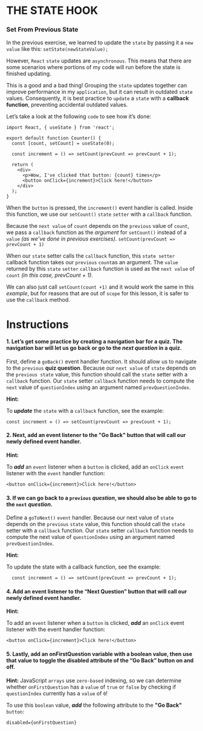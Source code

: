 # THE STATE HOOK
### Set From Previous State

In the previous exercise, we learned to update the `state` by passing it a `new value` like this:
`setState(newStateValue);`

However, `React` `state` updates are `asynchronous`. This means that there are some scenarios where portions of my code will run before the state is finished updating.

This is a good and a bad thing! Grouping the `state` updates together can improve performance in my `application`, but it can result in outdated `state` values. Consequently, it is best practice to `update` a `state` with a **callback function**, preventing accidental outdated values.

Let’s take a look at the following `code` to see how it’s done:
```
import React, { useState } from 'react';
 
export default function Counter() {
  const [count, setCount] = useState(0);
 
  const increment = () => setCount(prevCount => prevCount + 1);
 
  return (
    <div>
      <p>Wow, I've clicked that button: {count} times</p>
      <button onClick={increment}>Click here!</button>
    </div>
  );
}
```

When the `button` is pressed, the `increment()` event handler is called. Inside this function, we use our `setCount()` `state` `setter` with a `callback` function.

Because the `next value` of `count` depends on the `previous` value of `count`, we pass a `callback` function as the _argument_ for `setCount()` instead of a `value` _(as we’ve done in previous exercises)_.
`setCount(prevCount => prevCount + 1)`

When our `state` setter calls the `callback` function, this `state setter` callback function takes our `previous` `count`as an argument. The `value` returned by this `state` `setter` `callback` function is used as the `next value` of `count` _(in this case, prevCount + 1)_.

We can also just call `setCount(count +1)` and it would work the same in this _example_, but for reasons that are out of `scope` for this lesson, it is safer to use the `callback` method.

# Instructions

#### 1. Let’s get some practice by creating a navigation bar for a quiz. The navigation bar will let us go back or go to the _next question_ in a **quiz**.

First, define a `goBack()` event handler function. It should allow us to navigate to the `previous` **quiz question**. Because our `next value` of `state` depends on the `previous state` value, this function should call the `state` setter with a `callback` function. Our `state` setter `callback` function needs to compute the `next` value of `questionIndex` using an argument named `prevQuestionIndex`.

**Hint:**

To _**update**_ the `state` with a `callback` function, see the example:
```
const increment = () => setCount(prevCount => prevCount + 1);
```

#### 2. Next, add an event listener to the "Go Back" button that will call our newly defined event handler.

**Hint:**

To _**add**_ an `event` listener when a `button` is clicked, add an `onClick` `event` listener with the `event` handler function:
```
<button onClick={increment}>Click here!</button>
```

#### 3. If we can go back to a `previous` _question_, we should also be able to go to the `next` _question_.

Define a `goToNext()` `event` handler. Because our next value of `state` depends on the `previous` `state` value, this function should call the `state` setter with a `callback` function. Our `state` setter `callback` function needs to compute the next value of `questionIndex` using an argument named `prevQuestionIndex`.

**Hint:**

To update the state with a callback function, see the example:
```
  const increment = () => setCount(prevCount => prevCount + 1);
```

#### 4. Add an event listener to the “Next Question” button that will call our newly defined event handler.

**Hint:**

To add an `event` listener when a `button` is clicked, _**add**_ an `onClick` event listener with the event handler function:
```
<button onClick={increment}>Click here!</button>
```

  #### 5. Lastly, add an onFirstQuestion variable with a boolean value, then use that value to toggle the disabled attribute of the “Go Back” button on and off.

  **Hint:**
  JavaScript `arrays` use `zero-based` indexing, so we can determine whether `onFirstQuestion` has a `value` of `true` or `false` by checking if `questionIndex` currently has a `value` of `0`!

  To use this `boolean` value, _**add**_ the following attribute to the **"Go Back"** `button`:

  `disabled={onFirstQuestion}`